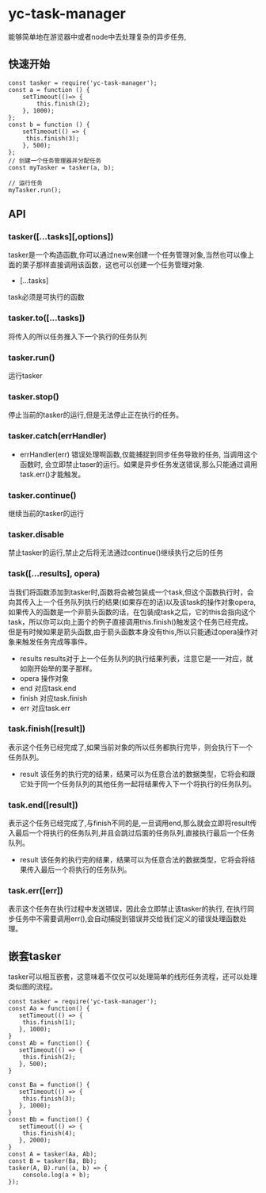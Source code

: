 # yc-task-manager

能够简单地在游览器中或者node中去处理复杂的异步任务,

## 快速开始

```
const tasker = require('yc-task-manager');
const a = function () {
    setTimeout(()=> {
        this.finish(2);
    }, 1000);
};
const b = function () {
    setTimeout(() => {
     this.finish(3);
    }, 500);
};
// 创建一个任务管理器并分配任务
const myTasker = tasker(a, b);

// 运行任务
myTasker.run();

```

## API

### tasker([...tasks][,options])

tasker是一个构造函数,你可以通过new来创建一个任务管理对象,当然也可以像上面的栗子那样直接调用该函数，这也可以创建一个任务管理对象.

- [...tasks]

task必须是可执行的函数


### tasker.to([...tasks])

将传入的所以任务推入下一个执行的任务队列

### tasker.run()
运行tasker

### tasker.stop()
停止当前的tasker的运行,但是无法停止正在执行的任务。

### tasker.catch(errHandler)

- errHandler(err)
错误处理啊函数,仅能捕捉到同步任务导致的任务, 当调用这个函数时, 会立即禁止taser的运行。如果是异步任务发送错误,那么只能通过调用task.err()才能触发。

### tasker.continue()
继续当前的tasker的运行

### tasker.disable
禁止tasker的运行,禁止之后将无法通过continue()继续执行之后的任务


### task([...results], opera)

当我们将函数添加到tasker时,函数将会被包装成一个task,但这个函数执行时，会向其传入上一个任务队列执行的结果(如果存在的话)以及该task的操作对象opera,如果传入的函数是一个非箭头函数的话，在包装成task之后，它的this会指向这个task，所以你可以向上面个的例子直接调用this.finish()触发这个任务已经完成。但是有时候如果是箭头函数,由于箭头函数本身没有this,所以只能通过opera操作对象来触发任务完成等事件。
- results
results对于上一个任务队列的执行结果列表，注意它是一一对应，就如刚开始举的栗子那样。
- opera
操作对象
 - end 对应task.end
 - finish 对应task.finish
 - err 对应task.err

### task.finish([result])
表示这个任务已经完成了,如果当前对象的所以任务都执行完毕，则会执行下一个任务队列。
- result
该任务的执行完的结果，结果可以为任意合法的数据类型，它将会和跟它处于同一个任务队列的其他任务一起将结果传入下一个将执行的任务队列。

### task.end([result])
表示这个任务已经完成了,与finish不同的是,一旦调用end,那么就会立即将result传入最后一个将执行的任务队列,并且会跳过后面的任务队列,直接执行最后一个任务队列。
- result
该任务的执行完的结果，结果可以为任意合法的数据类型，它将会将结果传入最后一个将执行的任务队列。

### task.err([err])
表示这个任务在执行过程中发送错误，因此会立即禁止该tasker的执行, 在执行同步任务中不需要调用err(),会自动捕捉到错误并交给我们定义的错误处理函数处理。

## 嵌套tasker
tasker可以相互嵌套，这意味着不仅仅可以处理简单的线形任务流程，还可以处理类似图的流程。

```
const tasker = require('yc-task-manager');
const Aa = function() {
   setTimeout(() => {
    this.finish(1);
   }, 1000);
}
const Ab = function() {
   setTimeout(() => {
    this.finish(2);
   }, 500);
}

const Ba = function() {
   setTimeout(() => {
    this.finish(3);
   }, 1000);
}
const Bb = function() {
   setTimeout(() => {
    this.finish(4);
   }, 2000);
}
const A = tasker(Aa, Ab);
const B = tasker(Ba, Bb);
tasker(A, B).run((a, b) => {
    console.log(a + b);
});
```


